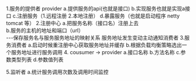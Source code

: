1.服务的提供者 provider
    a.提供服务的api(也就是接口)
    b.实现服务也就是实现a接口
    c.注册服务（1.远程注册 2.本地注册）
    d.暴露服务（也就是启动程序 netty  tomcat 等）
2.注册中心
    a.把服务名称（接口名）注册上去  
    b.服务的主机的地址和端口（url）  
   ---保存服务名与服务服务地址的映射关系   服务地址发生变动主动通知消费者
3.服务消费者
    a.启动时候重注册中心获取服务地址并缓存
    b.根据负载均衡策略选出一个服务地址进行服务调用
4. cousumer -> provider
    a.接口名称
    b.方法名称
    c.参数类型列表
    d.参数值列表
   
5.监听者
    a.统计服务调用次数及调用时间监控
    

